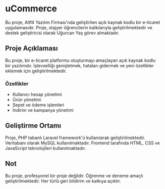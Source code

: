 # uCommerce

Bu proje, Altf4 Yazılım Firması'nda geliştirilen açık kaynak kodlu bir e-ticaret uygulamasıdır. Proje, stajyer öğrencilerin katkılarıyla geliştirilmektedir ve destek geliştiricisi olarak Uğurcan Yaş görev almaktadır.

## Proje Açıklaması

Bu proje, bir e-ticaret platformu oluşturmayı amaçlayan açık kaynak kodlu bir yazılımdır. İşlevselliği genişletmek, hataları gidermek ve yeni özellikler eklemek için geliştirilmektedir.

### Özellikler

- Kullanıcı hesap yönetimi
- Ürün yönetimi
- Sepet ve ödeme işlemleri
- İndirim ve kampanya yönetimi

## Geliştirme Ortamı

Proje, PHP tabanlı Laravel framework'ü kullanılarak geliştirilmektedir. Veritabanı olarak MySQL kullanılmaktadır. Frontend tarafında HTML, CSS ve JavaScript teknolojileri kullanılmaktadır.

## Not

Bu proje, profesyonel bir proje değildir. Öğrenme ve deneme amaçlı geliştirilmektedir. Her türlü geri bildirim ve katkıya açıktır.
